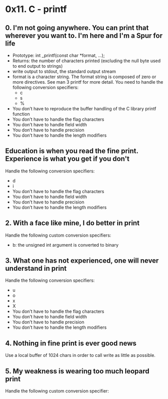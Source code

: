 # 0x11. C - printf

## 0. I'm not going anywhere. You can print that wherever you want to. I'm here and I'm a Spur for life
- Prototype: int _printf(const char *format, ...);
- Returns: the number of characters printed (excluding the null byte used to end output to strings)
- write output to stdout, the standard output stream
- format is a character string. The format string is composed of zero or more directives. See man 3 printf for more detail. You need to handle the following conversion specifiers:
  - c
  - s
  - %
- You don’t have to reproduce the buffer handling of the C library printf function
- You don’t have to handle the flag characters
- You don’t have to handle field width
- You don’t have to handle precision
- You don’t have to handle the length modifiers

## Education is when you read the fine print. Experience is what you get if you don't
 Handle the following conversion specifiers:
  - d
  - i
  - You don’t have to handle the flag characters
  - You don’t have to handle field width
  - You don’t have to handle precision
  - You don’t have to handle the length modifiers

## 2. With a face like mine, I do better in print
 Handle the following custom conversion specifiers:
  - b: the unsigned int argument is converted to binary

## 3. What one has not experienced, one will never understand in print
 Handle the following conversion specifiers:
  - u
  - o
  - x
  - X
  - You don’t have to handle the flag characters
  - You don’t have to handle field width
  - You don’t have to handle precision
  - You don’t have to handle the length modifiers

## 4. Nothing in fine print is ever good news
 Use a local buffer of 1024 chars in order to call write as little as possible.

## 5. My weakness is wearing too much leopard print
 Handle the following custom conversion specifier: 
